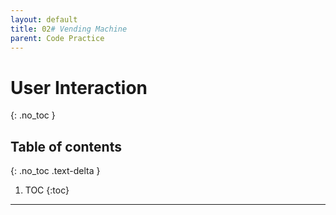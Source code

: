 ```yaml
---
layout: default
title: 02# Vending Machine
parent: Code Practice
---
```


# User Interaction
{: .no_toc }

## Table of contents
{: .no_toc .text-delta }

1. TOC
{:toc}

---